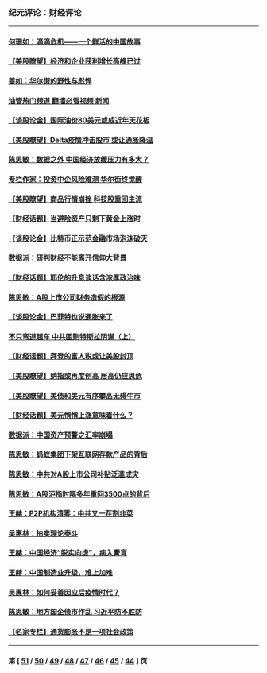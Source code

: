 ### 纪元评论：财经评论
---
#### [何珊如：滴滴危机——一个鲜活的中国故事](../../pages/nsc1026/n13151962.md?08140330) 
#### [【美股瞭望】经济和企业获利增长高峰已过](../../pages/nsc1026/n13134466.md?08140330) 
#### [善如：华尔街的野性与彪悍](../../pages/nsc1026/n13112664.md?08140330) 
#### [油管热门频道 翻墙必看视频 新闻](ok?08140330)
#### [【谈股论金】国际油价80美元或成近年天花板](../../pages/nsc1026/n13108524.md?08140330) 
#### [【美股瞭望】Delta疫情冲击股市 或让通胀降温](../../pages/nsc1026/n13100297.md?08140330) 
#### [陈思敏：数据之外 中国经济放缓压力有多大？](../../pages/nsc1026/n13085576.md?08140330) 
#### [专栏作家：投资中企风险难测 华尔街终觉醒](../../pages/nsc1026/n13079366.md?08140330) 
#### [【美股瞭望】商品行情崩挫 科技股重回主流](../../pages/nsc1026/n13029798.md?08140330) 
#### [【财经话题】当避险资产只剩下黄金上涨时](../../pages/nsc1026/n12975626.md?08140330) 
#### [【谈股论金】比特币正示范金融市场泡沫破灭](../../pages/nsc1026/n12961769.md?08140330) 
#### [数据派：研判财经不能离开信仰大背景](../../pages/nsc1026/n12932684.md?08140330) 
#### [【财经话题】耶伦的升息谈话含浓厚政治味](../../pages/nsc1026/n12927299.md?08140330) 
#### [陈思敏：A股上市公司财务造假的根源](../../pages/nsc1026/n11229323.md?08140330) 
#### [【谈股论金】巴菲特也说通胀来了](../../pages/nsc1026/n12922463.md?08140330) 
#### [不只弯道超车 中共围剿特斯拉阴谋（上）](../../pages/nsc1026/n12919595.md?08140330) 
#### [【财经话题】拜登的富人税或让美股封顶](../../pages/nsc1026/n12899125.md?08140330) 
#### [【美股瞭望】纳指或再度创高 居高仍应思危](../../pages/nsc1026/n12878350.md?08140330) 
#### [【美股瞭望】美债和美元有序攀高无碍牛市](../../pages/nsc1026/n12844459.md?08140330) 
#### [【财经话题】美元悄悄上涨意味着什么？](../../pages/nsc1026/n12798222.md?08140330) 
#### [数据派：中国资产预警之汇率崩塌](../../pages/nsc1026/n12774242.md?08140330) 
#### [陈思敏：蚂蚁集团下架互联网存款产品的背后](../../pages/nsc1026/n12719862.md?08140330) 
#### [陈思敏：中共对A股上市公司补贴泛滥成灾](../../pages/nsc1026/n12713263.md?08140330) 
#### [陈思敏：A股沪指时隔多年重回3500点的背后](../../pages/nsc1026/n12675538.md?08140330) 
#### [王赫：P2P机构清零：中共又一茬割韭菜](../../pages/nsc1026/n12614544.md?08140330) 
#### [吴惠林：拍卖理论泰斗](../../pages/nsc1026/n12591360.md?08140330) 
#### [王赫：中国经济“脱实向虚”，病入膏肓](../../pages/nsc1026/n12564946.md?08140330) 
#### [王赫：中国制造业升级，难上加难](../../pages/nsc1026/n12559461.md?08140330) 
#### [吴惠林：如何妥善因应后疫情时代？](../../pages/nsc1026/n12553885.md?08140330) 
#### [陈思敏：地方国企债市作乱 习近平防不胜防](../../pages/nsc1026/n12553384.md?08140330) 
#### [【名家专栏】通货膨胀不是一项社会政策](../../pages/nsc1026/n12528711.md?08140330) 

---
#### 第 [ [51](./51.md?08140330) / [50](./50.md?08140330) / [49](./49.md?08140330) / [48](./48.md?08140330) / [47](./47.md?08140330) / [46](./46.md?08140330) / [45](./45.md?08140330) / [44](./44.md?08140330) ] 页
